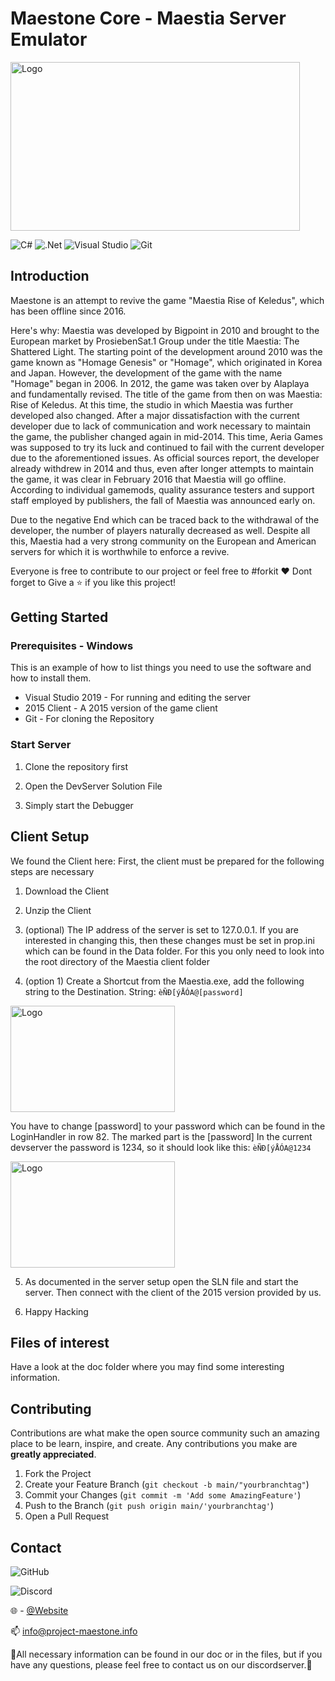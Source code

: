 # Maestone Core - Maestia Server Emulator

<!-- PROJECT LOGO -->
<p align="left">
  <a href="https://project-maestone.info/">
    <img src="https://cdn.discordapp.com/attachments/836568936468316190/873536079611957268/ezgif-7-552254aac03e.gif" alt="Logo" width="463" height="270">
  </a>

![C#](https://img.shields.io/badge/c%23-%23239120.svg?style=for-the-badge&logo=c-sharp&logoColor=white)
![.Net](https://img.shields.io/badge/.NET-5C2D91?style=for-the-badge&logo=.net&logoColor=white)
![Visual Studio](https://img.shields.io/badge/Visual%20Studio-5C2D91.svg?style=for-the-badge&logo=visual-studio&logoColor=white)
![Git](https://img.shields.io/badge/git-%23F05033.svg?style=for-the-badge&logo=git&logoColor=white)



<!-- Introduction -->
## Introduction


Maestone is an attempt to revive the game "Maestia Rise of Keledus", which has been offline since 2016.

Here's why:
Maestia was developed by Bigpoint in 2010 and brought to the European market by ProsiebenSat.1 Group under the title Maestia: The Shattered Light. The starting point of the development around 2010 was the game known as "Homage Genesis" or "Homage", which originated in Korea and Japan. However, the development of the game with the name "Homage" began in 2006. In 2012, the game was taken over by Alaplaya and fundamentally revised. The title of the game from then on was Maestia: Rise of Keledus. At this time, the studio in which Maestia was further developed also changed. After a major dissatisfaction with the current developer due to lack of communication and work necessary to maintain the game, the publisher changed again in mid-2014. This time, Aeria Games was supposed to try its luck and continued to fail with the current developer due to the aforementioned issues. As official sources report, the developer already withdrew in 2014 and thus, even after longer attempts to maintain the game, it was clear in February 2016 that Maestia will go offline. According to individual gamemods, quality assurance testers and support staff employed by publishers, the fall of Maestia was announced early on.

Due to the negative End which can be traced back to the withdrawal of the developer, the number of players naturally decreased as well. Despite all this, Maestia had a very strong community on the European and American servers for which it is worthwhile to enforce a revive.

Everyone is free to contribute to our project or feel free to #forkit :heart:
Dont forget to Give a ⭐️ if you like this project!

<!-- GETTING STARTED -->
## Getting Started


### Prerequisites - Windows

This is an example of how to list things you need to use the software and how to install them.
* Visual Studio 2019 - For running and editing the server
* 2015 Client - A 2015 version of the game client
* Git - For cloning the Repository

### Start Server

1. Clone the repository first

2. Open the DevServer Solution File 

3. Simply start the Debugger



<!-- USAGE EXAMPLES -->
## Client Setup

We found the Client here: 
First, the client must be prepared for the following steps are necessary 

1. Download the Client

2. Unzip the Client
   
3. (optional) The IP address of the server is set to 127.0.0.1. If you are interested in changing this, then these changes must be set in prop.ini which can be found in the Data folder. For this you only need to look into the root directory of the Maestia client folder
   
4. (option 1) Create a Shortcut from the Maestia.exe, add the following string to the Destination. 
String: `èÑÐ[ýÅÓA@[password]` 
<p align="left">
  <a href="https://project-maestone.info/">
    <img src="https://media.discordapp.net/attachments/836568936468316190/895441563738591294/unknown.png" alt="Logo" width="263" height="170">
  </a>
  
 
  You have to change [password] to your password which can be found in the LoginHandler in row 82. The marked part is the [password] In the current devserver the password is 1234, so it should look like this: `èÑÐ[ýÅÓA@1234`
<p align="left">
  <a href="https://project-maestone.info/">
    <img src="https://cdn.discordapp.com/attachments/836568936468316190/895445250238214164/unknown.png" alt="Logo" width="263" height="170">
  </a>



5. As documented in the server setup open the SLN file and start the server. Then connect with the client of the 2015 version provided by us.

6. Happy Hacking 



<!-- ROADMAP -->
## Files of interest 

Have a look at the doc folder where you may find some interesting information.



<!-- CONTRIBUTING -->
## Contributing

Contributions are what make the open source community such an amazing place to be learn, inspire, and create. Any contributions you make are **greatly appreciated**.

1. Fork the Project
2. Create your Feature Branch (`git checkout -b main/"yourbranchtag"`)
3. Commit your Changes (`git commit -m 'Add some AmazingFeature'`)
4. Push to the Branch (`git push origin main/'yourbranchtag'`)
5. Open a Pull Request



<!-- CONTACT -->
## Contact

![GitHub](https://github.com/Project-Maestone/Maestone-Emulator)

![Discord](https://discord.gg/FXspSzfee4)

:globe_with_meridians: - [@Website](https://project-maestone.info)

:mailbox: <info@project-maestone.info>


:small_red_triangle_down:All necessary information can be found in our doc or in the files, but if you have any questions, please feel free to contact us on our discordserver.:small_red_triangle_down:



